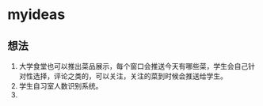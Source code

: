 # myideas
## 想法
1. 大学食堂也可以推出菜品展示，每个窗口会推送今天有哪些菜，学生会自己针对性选择，评论之类的，可以关注，关注的菜到时候会推送给学生。
2. 学生自习室人数识别系统。
3. 
